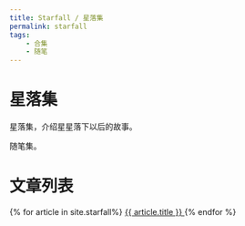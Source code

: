 ```yaml
---
title: Starfall / 星落集
permalink: starfall
tags: 
    - 合集
    - 随笔
---
```


# 星落集

星落集，介绍星星落下以后的故事。

随笔集。

# 文章列表

{% for article in site.starfall%}
    <a href="{{article.url}}">
        {{ article.title }}
    </a>
{% endfor %}
